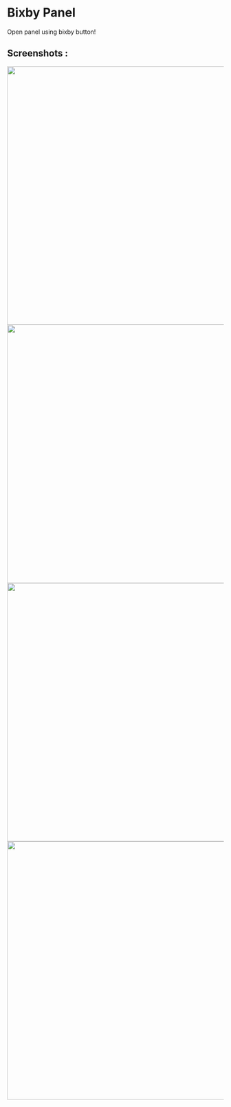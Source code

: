 # Bixby Panel

Open panel using bixby button!


## Screenshots :

<img src="https://gitlab.com/dharmapoudel/bixby-panel/blob/main/app/src/main/assets/screener_1610332561068.png" width="600" />  
<img src="https://github.com/dharmapoudel/nepalipatro/blob/main/app/src/main/assets/screener_1610332395595.png" width="600" />
<img src="https://github.com/dharmapoudel/nepalipatro/blob/main/app/src/main/assets/screener_1610332134140.png" width="600" />  
<img src="https://github.com/dharmapoudel/nepalipatro/blob/main/app/src/main/assets/screener_1610332255332.png" width="600" />  
